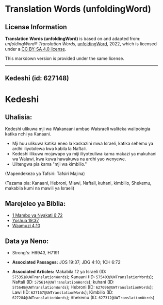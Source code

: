 # Translation Words (unfoldingWord)

## License Information

**Translation Words (unfoldingWord)** is based on and adapted from: _unfoldingWord® Translation Words_, [unfoldingWord](https://unfoldingword.org/utw), 2022, which is licensed under a [CC BY-SA 4.0 license](https://creativecommons.org/licenses/by-sa/4.0/legalcode.en).

This markdown version is provided under the same license.



--------------------------------

## Kedeshi (id: 627148)

Kedeshi
=======

Uhalisia:
---------

Kedeshi ulikuwa mji wa Wakanaani ambao Waisraeli waliteka walipoingia katika nchi ya Kanaani.

* Mji huu ulikuwa katika eneo la kaskazini mwa Israeli, katika sehemu ya ardhi iliyotolewa kwa kabila la Naftali.
* Kedeshi ilikuwa mojawapo ya miji iliyoteuliwa kama makazi ya makuhani wa Walawi, kwa kuwa hawakuwa na ardhi yao wenyewe.
* Ulitengwa pia kama "mji wa kimbilio."

(Mapendekezo ya Tafsiri: Tafsiri Majina)

(Tazama pia: Kanaani, Hebroni, Mlawi, Naftali, kuhani, kimbilio, Shekemu, makabila kumi na mawili ya Israeli)

Marejeleo ya Biblia:
--------------------

* [1 Mambo ya Nyakati 6:72](https://ref.ly/1Chr6:72)
* [Yoshua 19:37](https://ref.ly/Josh19:37)
* [Waamuzi 4:10](https://ref.ly/Judg4:10)

Data ya Neno:
-------------

* Strong's: H6943, H7191

* **Associated Passages:** JOS 19:37; JDG 4:10; 1CH 6:72
* **Associated Articles:** Makabila 12 ya Israeli (ID: `575351@UWTranslationWords`); Kanaani (ID: `575403@UWTranslationWords`); Naftali (ID: `575614@UWTranslationWords`); kuhani (ID: `575648@UWTranslationWords`); Hebroni (ID: `627096@UWTranslationWords`); Lawi (ID: `627167@UWTranslationWords`); Kimbilio (ID: `627284@UWTranslationWords`); Shekemu (ID: `627312@UWTranslationWords`)

